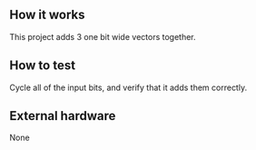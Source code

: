 <!---

This file is used to generate your project datasheet. Please fill in the information below and delete any unused
sections.

You can also include images in this folder and reference them in the markdown. Each image must be less than
512 kb in size, and the combined size of all images must be less than 1 MB.
-->

## How it works

This project adds 3 one bit wide vectors together.

## How to test

Cycle all of the input bits, and verify that it adds them correctly.
## External hardware

None
